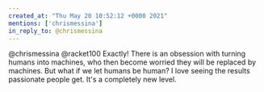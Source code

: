 ```yaml
---
created_at: "Thu May 20 10:52:12 +0000 2021"
mentions: ['chrismessina']
in_reply_to: @chrismessina
---
```


@chrismessina @racket100 Exactly! There is an obsession with turning humans into machines, who then become worried they will be replaced by machines. But what if we let humans be human? I love seeing the results passionate people get. It's a completely new level.